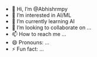- 👋 Hi, I’m @Abhishrmpy
- 👀 I’m interested in AI/ML
- 🌱 I’m currently learning AI
- 💞️ I’m looking to collaborate on ...
- 📫 How to reach me ...
- 😄 Pronouns: ...
- ⚡ Fun fact: ...

<!---
Abhishrmpy/Abhishrmpy is a ✨ special ✨ repository because its `README.md` (this file) appears on your GitHub profile.
You can click the Preview link to take a look at your changes.
--->
